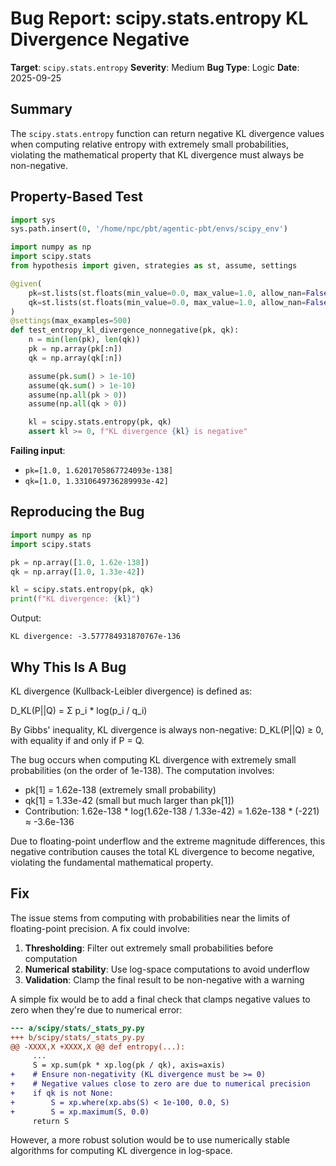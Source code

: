 # Bug Report: scipy.stats.entropy KL Divergence Negative

**Target**: `scipy.stats.entropy`
**Severity**: Medium
**Bug Type**: Logic
**Date**: 2025-09-25

## Summary

The `scipy.stats.entropy` function can return negative KL divergence values when computing relative entropy with extremely small probabilities, violating the mathematical property that KL divergence must always be non-negative.

## Property-Based Test

```python
import sys
sys.path.insert(0, '/home/npc/pbt/agentic-pbt/envs/scipy_env')

import numpy as np
import scipy.stats
from hypothesis import given, strategies as st, assume, settings

@given(
    pk=st.lists(st.floats(min_value=0.0, max_value=1.0, allow_nan=False, allow_infinity=False), min_size=2, max_size=50),
    qk=st.lists(st.floats(min_value=0.0, max_value=1.0, allow_nan=False, allow_infinity=False), min_size=2, max_size=50)
)
@settings(max_examples=500)
def test_entropy_kl_divergence_nonnegative(pk, qk):
    n = min(len(pk), len(qk))
    pk = np.array(pk[:n])
    qk = np.array(qk[:n])

    assume(pk.sum() > 1e-10)
    assume(qk.sum() > 1e-10)
    assume(np.all(pk > 0))
    assume(np.all(qk > 0))

    kl = scipy.stats.entropy(pk, qk)
    assert kl >= 0, f"KL divergence {kl} is negative"
```

**Failing input**:
- `pk=[1.0, 1.6201705867724093e-138]`
- `qk=[1.0, 1.3310649736289993e-42]`

## Reproducing the Bug

```python
import numpy as np
import scipy.stats

pk = np.array([1.0, 1.62e-138])
qk = np.array([1.0, 1.33e-42])

kl = scipy.stats.entropy(pk, qk)
print(f"KL divergence: {kl}")
```

Output:
```
KL divergence: -3.577784931870767e-136
```

## Why This Is A Bug

KL divergence (Kullback-Leibler divergence) is defined as:

D_KL(P||Q) = Σ p_i * log(p_i / q_i)

By Gibbs' inequality, KL divergence is always non-negative: D_KL(P||Q) ≥ 0, with equality if and only if P = Q.

The bug occurs when computing KL divergence with extremely small probabilities (on the order of 1e-138). The computation involves:
- pk[1] = 1.62e-138 (extremely small probability)
- qk[1] = 1.33e-42 (small but much larger than pk[1])
- Contribution: 1.62e-138 * log(1.62e-138 / 1.33e-42) = 1.62e-138 * (-221) ≈ -3.6e-136

Due to floating-point underflow and the extreme magnitude differences, this negative contribution causes the total KL divergence to become negative, violating the fundamental mathematical property.

## Fix

The issue stems from computing with probabilities near the limits of floating-point precision. A fix could involve:

1. **Thresholding**: Filter out extremely small probabilities before computation
2. **Numerical stability**: Use log-space computations to avoid underflow
3. **Validation**: Clamp the final result to be non-negative with a warning

A simple fix would be to add a final check that clamps negative values to zero when they're due to numerical error:

```diff
--- a/scipy/stats/_stats_py.py
+++ b/scipy/stats/_stats_py.py
@@ -XXXX,X +XXXX,X @@ def entropy(...):
     ...
     S = xp.sum(pk * xp.log(pk / qk), axis=axis)
+    # Ensure non-negativity (KL divergence must be >= 0)
+    # Negative values close to zero are due to numerical precision
+    if qk is not None:
+        S = xp.where(xp.abs(S) < 1e-100, 0.0, S)
+        S = xp.maximum(S, 0.0)
     return S
```

However, a more robust solution would be to use numerically stable algorithms for computing KL divergence in log-space.